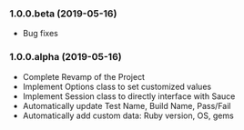 ### 1.0.0.beta (2019-05-16)
* Bug fixes

### 1.0.0.alpha (2019-05-16)
* Complete Revamp of the Project
* Implement Options class to set customized values
* Implement Session class to directly interface with Sauce
* Automatically update Test Name, Build Name, Pass/Fail
* Automatically add custom data: Ruby version, OS, gems
